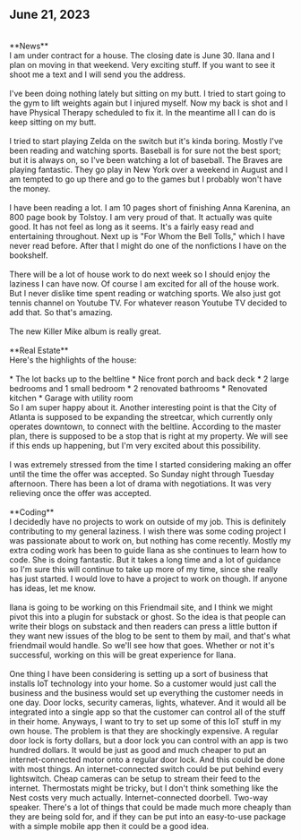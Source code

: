 ## June 21, 2023
<br>
**News**
<br>
I am under contract for a house. The closing date is June 30. Ilana and I plan on moving in that weekend. Very exciting stuff. If you want to see it shoot me a text and I will send you the address.
<br><br>
I've been doing nothing lately but sitting on my butt. I tried to start going to the gym to lift weights again but I injured myself. Now my back is shot and I have Physical Therapy scheduled to fix it. In the meantime all I can do is keep sitting on my butt.
<br><br>
I tried to start playing Zelda on the switch but it's kinda boring. Mostly I've been reading and watching sports. Baseball is for sure not the best sport; but it is always on, so I've been watching a lot of baseball. The Braves are playing fantastic. They go play in New York over a weekend in August and I am tempted to go up there and go to the games but I probably won't have the money.
<br><br>
I have been reading a lot. I am 10 pages short of finishing Anna Karenina, an 800 page book by Tolstoy. I am very proud of that. It actually was quite good. It has not feel as long as it seems. It's a fairly easy read and entertaining throughout. Next up is "For Whom the Bell Tolls," which I have never read before. After that I might do one of the nonfictions I have on the bookshelf.
<br><br>
There will be a lot of house work to do next week so I should enjoy the laziness I can have now. Of course I am excited for all of the house work. But I never dislike time spent reading or watching sports. We also just got tennis channel on Youtube TV. For whatever reason Youtube TV decided to add that. So that's amazing.
<br><br>
The new Killer Mike album is really great.
<br><br>
**Real Estate**
<br>
Here's the highlights of the house:
<br><br>
* The lot backs up to the beltline
* Nice front porch and back deck
* 2 large bedrooms and 1 small bedroom
* 2 renovated bathrooms
* Renovated kitchen
* Garage with utility room
<br>
So I am super happy about it. Another interesting point is that the City of Atlanta is supposed to be expanding the streetcar, which currently only operates downtown, to connect with the beltline. According to the master plan, there is supposed to be a stop that is right at my property. We will see if this ends up happening, but I'm very excited about this possibility.
<br><br>
I was extremely stressed from the time I started considering making an offer until the time the offer was accepted. So Sunday night through Tuesday afternoon. There has been a lot of drama with negotiations. It was very relieving once the offer was accepted.
<br><br>
**Coding**
<br>
I decidedly have no projects to work on outside of my job. This is definitely contributing to my general laziness. I wish there was some coding project I was passionate about to work on, but nothing has come recently. Mostly my extra coding work has been to guide Ilana as she continues to learn how to code. She is doing fantastic. But it takes a long time and a lot of guidance so I'm sure this will continue to take up more of my time, since she really has just started. I would love to have a project to work on though. If anyone has ideas, let me know.
<br><br>
Ilana is going to be working on this Friendmail site, and I think we might pivot this into a plugin for substack or ghost. So the idea is that people can write their blogs on substack and then readers can press a little button if they want new issues of the blog to be sent to them by mail, and that's what friendmail would handle. So we'll see how that goes. Whether or not it's successful, working on this will be great experience for Ilana.
<br><br>
One thing I have been considering is setting up a sort of business that installs IoT technology into your home. So a customer would just call the business and the business would set up everything the customer needs in one day. Door locks, security cameras, lights, whatever. And it would all be integrated into a single app so that the customer can control all of the stuff in their home. Anyways, I want to try to set up some of this IoT stuff in my own house. The problem is that they are shockingly expensive. A regular door lock is forty dollars, but a door lock you can control with an app is two hundred dollars. It would be just as good and much cheaper to put an internet-connected motor onto a regular door lock. And this could be done with most things. An internet-connected switch could be put behind every lightswitch. Cheap cameras can be setup to stream their feed to the internet. Thermostats might be tricky, but I don't think something like the Nest costs very much actually. Internet-connected doorbell. Two-way speaker. There's a lot of things that could be made much more cheaply than they are being sold for, and if they can be put into an easy-to-use package with a simple mobile app then it could be a good idea.